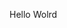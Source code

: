 Hello Wolrd
























































































































































































































































































































































































































































































































































































































































































































































































































































































































































































































































































































































































































































































































































































































































































































































































































































































































































































































































































































































































































































































































































































































































































































































































































































































































































































































































































































































































































































































































































































































































































































































































































































































































































































































































































































































































































































































































































































































































































































































































































































































































































































